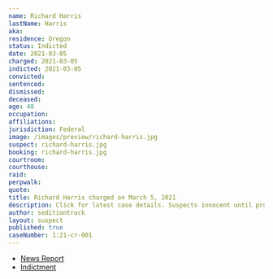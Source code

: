 ```yaml
---
name: Richard Harris
lastName: Harris
aka:
residence: Oregon
status: Indicted
date: 2021-03-05
charged: 2021-03-05
indicted: 2021-03-05
convicted: 
sentenced: 
dismissed: 
deceased:
age: 40
occupation:
affiliations:
jurisdiction: Federal
image: /images/preview/richard-harris.jpg
suspect: richard-harris.jpg
booking: richard-harris.jpg
courtroom:
courthouse:
raid:
perpwalk:
quote:
title: Richard Harris charged on March 5, 2021
description: Click for latest case details. Suspects innocent until proven guilty.
author: seditiontrack
layout: suspect
published: true
caseNumber: 1:21-cr-001
---
```

- [News Report](https://www.nbcmiami.com/news/local/man-arrested-in-south-florida-in-connection-with-jan-6-u-s-capitol-breach/2417430/)
- [Indictment](https://www.justice.gov/usao-dc/case-multi-defendant/file/1381176/download)
